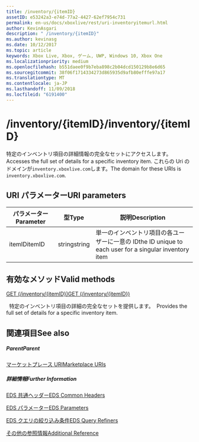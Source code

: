 ```yaml
---
title: /inventory/{itemID}
assetID: e53242a3-e74d-77a2-4427-62ef7954c731
permalink: en-us/docs/xboxlive/rest/uri-inventoryitemurl.html
author: KevinAsgari
description: " /inventory/{itemID}"
ms.author: kevinasg
ms.date: 10/12/2017
ms.topic: article
keywords: Xbox Live, Xbox, ゲーム, UWP, Windows 10, Xbox One
ms.localizationpriority: medium
ms.openlocfilehash: b551daee0f9b7eba898c2b04dcd150129b8e6d65
ms.sourcegitcommit: 38f06f1714334273d865935d9afb80efffe97a17
ms.translationtype: MT
ms.contentlocale: ja-JP
ms.lasthandoff: 11/09/2018
ms.locfileid: "6191400"
---
```

# <a name="inventoryitemid"></a><span data-ttu-id="22487-104">/inventory/{itemID}</span><span class="sxs-lookup"><span data-stu-id="22487-104">/inventory/{itemID}</span></span>
<span data-ttu-id="22487-105">特定のインベントリ項目の詳細情報の完全なセットにアクセスします。</span><span class="sxs-lookup"><span data-stu-id="22487-105">Accesses the full set of details for a specific inventory item.</span></span> <span data-ttu-id="22487-106">これらの Uri のドメインが`inventory.xboxlive.com`します。</span><span class="sxs-lookup"><span data-stu-id="22487-106">The domain for these URIs is `inventory.xboxlive.com`.</span></span>
 
<a id="ID4ET"></a>

 
## <a name="uri-parameters"></a><span data-ttu-id="22487-107">URI パラメーター</span><span class="sxs-lookup"><span data-stu-id="22487-107">URI parameters</span></span>
 
| <span data-ttu-id="22487-108">パラメーター</span><span class="sxs-lookup"><span data-stu-id="22487-108">Parameter</span></span>| <span data-ttu-id="22487-109">型</span><span class="sxs-lookup"><span data-stu-id="22487-109">Type</span></span>| <span data-ttu-id="22487-110">説明</span><span class="sxs-lookup"><span data-stu-id="22487-110">Description</span></span>| 
| --- | --- | --- | 
| <span data-ttu-id="22487-111">itemID</span><span class="sxs-lookup"><span data-stu-id="22487-111">itemID</span></span>| <span data-ttu-id="22487-112">string</span><span class="sxs-lookup"><span data-stu-id="22487-112">string</span></span>| <span data-ttu-id="22487-113">単一のインベントリ項目の各ユーザーに一意の ID</span><span class="sxs-lookup"><span data-stu-id="22487-113">the ID unique to each user for a singular inventory item</span></span>| 
  
<a id="ID4EPB"></a>

 
## <a name="valid-methods"></a><span data-ttu-id="22487-114">有効なメソッド</span><span class="sxs-lookup"><span data-stu-id="22487-114">Valid methods</span></span>

[<span data-ttu-id="22487-115">GET (/inventory/{itemID})</span><span class="sxs-lookup"><span data-stu-id="22487-115">GET (/inventory/{itemID})</span></span>](uri-inventoryitemurlget.md)

<span data-ttu-id="22487-116">&nbsp;&nbsp;特定のインベントリ項目の詳細の完全なセットを提供します。</span><span class="sxs-lookup"><span data-stu-id="22487-116">&nbsp;&nbsp;Provides the full set of details for a specific inventory item.</span></span>
 
<a id="ID4EZB"></a>

 
## <a name="see-also"></a><span data-ttu-id="22487-117">関連項目</span><span class="sxs-lookup"><span data-stu-id="22487-117">See also</span></span>
 
<a id="ID4E2B"></a>

 
##### <a name="parent"></a><span data-ttu-id="22487-118">Parent</span><span class="sxs-lookup"><span data-stu-id="22487-118">Parent</span></span> 

[<span data-ttu-id="22487-119">マーケットプレース URI</span><span class="sxs-lookup"><span data-stu-id="22487-119">Marketplace URIs</span></span>](atoc-reference-marketplace.md)

  
<a id="ID4EFC"></a>

 
##### <a name="further-information"></a><span data-ttu-id="22487-120">詳細情報</span><span class="sxs-lookup"><span data-stu-id="22487-120">Further Information</span></span> 

[<span data-ttu-id="22487-121">EDS 共通ヘッダー</span><span class="sxs-lookup"><span data-stu-id="22487-121">EDS Common Headers</span></span>](../../additional/edscommonheaders.md)

 [<span data-ttu-id="22487-122">EDS パラメーター</span><span class="sxs-lookup"><span data-stu-id="22487-122">EDS Parameters</span></span>](../../additional/edsparameters.md)

 [<span data-ttu-id="22487-123">EDS クエリの絞り込み条件</span><span class="sxs-lookup"><span data-stu-id="22487-123">EDS Query Refiners</span></span>](../../additional/edsqueryrefiners.md)

 [<span data-ttu-id="22487-124">その他の参照情報</span><span class="sxs-lookup"><span data-stu-id="22487-124">Additional Reference</span></span>](../../additional/atoc-xboxlivews-reference-additional.md)

   